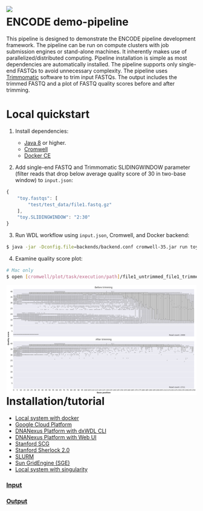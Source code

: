 <p align="center">
<a href="https://www.encodeproject.org">
  <img style="float:left;" width="200" src="https://www.genome.gov/images/feature_images/encode_logo.gif">
</a>
</p>

ENCODE demo-pipeline
========================

This pipeline is designed to demonstrate the ENCODE pipeline development framework. The pipeline can be run on compute clusters with job submission engines or stand-alone machines. It inherently makes use of parallelized/distributed computing. Pipeline installation is simple as most dependencies are automatically installed. The pipeline supports only single-end FASTQs to avoid unnecessary complexity. The pipeline uses [Trimmomatic](http://www.usadellab.org/cms/?page=trimmomatic) software to trim input FASTQs. The output includes the trimmed FASTQ and a plot of FASTQ quality scores before and after trimming.

# Local quickstart

1. Install dependencies:
   * [Java 8](https://www.java.com/en/download/) or higher.
   * [Cromwell](https://github.com/broadinstitute/cromwell/releases/download/35/cromwell-35.jar)
   * [Docker CE](https://docs.docker.com/install/)

2. Add single-end FASTQ and Trimmomatic SLIDINGWINDOW parameter (filter reads that drop below average quality score of 30 in two-base window) to `input.json`:
```js
{
    "toy.fastqs": [
        "test/test_data/file1.fastq.gz"
    ],
    "toy.SLIDINGWINDOW": "2:30"
}
```

3. Run WDL workflow using `input.json`, Cromwell, and Docker backend:
```bash
$ java -jar -Dconfig.file=backends/backend.conf cromwell-35.jar run toy.wdl -i input.json -o workflow_opts/docker.json
```

4. Examine quality score plot:
```bash
# Mac only
$ open [cromwell/plot/task/execution/path]/file1_untrimmed_file1_trimmed_quality_scores.png 
```
<p align="center">
<img style="float:left;" width="1000" src="https://raw.githubusercontent.com/ENCODE-DCC/demo-pipeline/documentation/examples/local/output_plot/file1_untrimmed_file1_trimmed_quality_scores.png">
</p>


# Installation/tutorial

* [Local system with docker](docs/tutorial_local_docker.md)
* [Google Cloud Platform](docs/tutorial_google.md)
* [DNANexus Platform with dxWDL CLI](docs/tutorial_dx_cli.md)
* [DNANexus Platform with Web UI](docs/tutorial_dx_web.md)
* [Stanford SCG](docs/tutorial_scg.md)
* [Stanford Sherlock 2.0](docs/tutorial_sherlock.md)
* [SLURM](docs/tutorial_slurm.md)
* [Sun GridEngine (SGE)](docs/tutorial_sge.md)
* [Local system with singularity](docs/tutorial_local_singularity.md)


### [Input](docs/input.md)

### [Output](docs/output.md)
